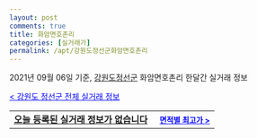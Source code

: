 ```yaml
---
layout: post
comments: true
title: 화암면호촌리
categories: [실거래가]
permalink: /apt/강원도정선군화암면호촌리
---
```


2021년 09월 06일 기준, <a href="/apt/강원도정선군">강원도정선군</a> 화암면호촌리 한달간 실거래 정보

<a style="color: blue;" href="/apt/강원도정선군">< 강원도 정선군 전체 실거래 정보</a>
<!---- start ---->
<table>
  <tr>
    <td colspan="4" style="font-weight: bold;"><a href="/apt/강원도정선군화암면호촌리{name_without_space}">오늘 등록된 실거래 정보가 없습니다</a> &nbsp;&nbsp;&nbsp; <a style="color: blue; font-size: smaller;" href="/apt/강원도정선군화암면호촌리{name_without_space}">면적별 최고가 ></a></td>
  </tr>
    
</table>
<!---- end ---->
    